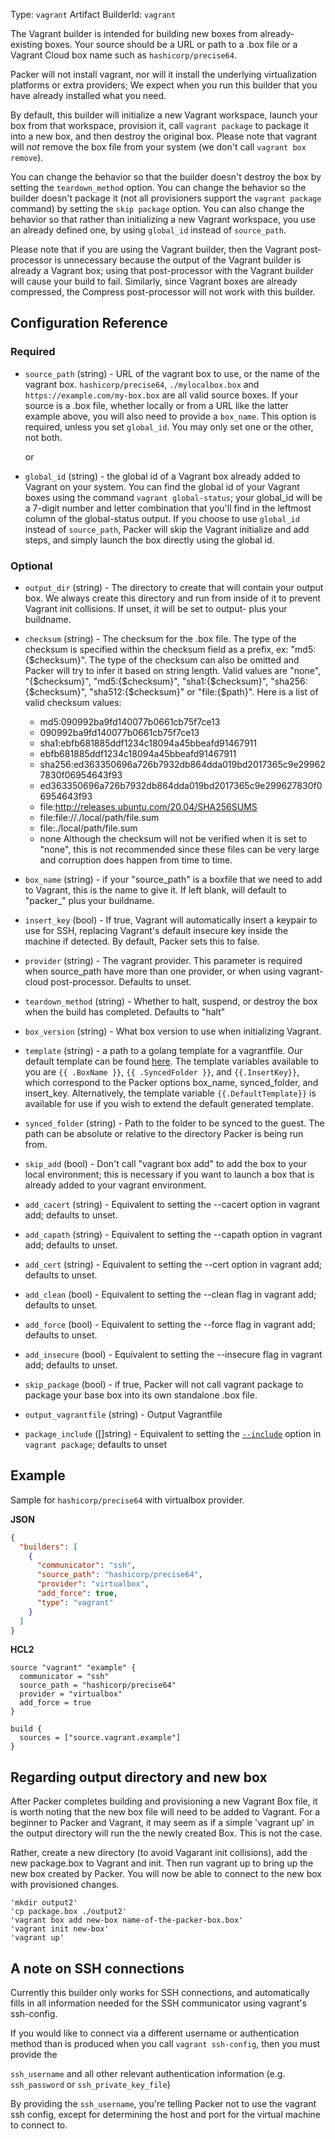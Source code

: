 Type: `vagrant`
Artifact BuilderId: `vagrant`

The Vagrant builder is intended for building new boxes from already-existing
boxes. Your source should be a URL or path to a .box file or a Vagrant Cloud
box name such as `hashicorp/precise64`.

Packer will not install vagrant, nor will it install the underlying
virtualization platforms or extra providers; We expect when you run this
builder that you have already installed what you need.

By default, this builder will initialize a new Vagrant workspace, launch your
box from that workspace, provision it, call `vagrant package` to package it
into a new box, and then destroy the original box. Please note that vagrant
will _not_ remove the box file from your system (we don't call
`vagrant box remove`).

You can change the behavior so that the builder doesn't destroy the box by
setting the `teardown_method` option. You can change the behavior so the builder
doesn't package it (not all provisioners support the `vagrant package` command)
by setting the `skip package` option. You can also change the behavior so that
rather than initializing a new Vagrant workspace, you use an already defined
one, by using `global_id` instead of `source_path`.

Please note that if you are using the Vagrant builder, then the Vagrant
post-processor is unnecessary because the output of the Vagrant builder is
already a Vagrant box; using that post-processor with the Vagrant builder will
cause your build to fail. Similarly, since Vagrant boxes are already compressed,
the Compress post-processor will not work with this builder.

## Configuration Reference

### Required

- `source_path` (string) - URL of the vagrant box to use, or the name of the
  vagrant box. `hashicorp/precise64`, `./mylocalbox.box` and
  `https://example.com/my-box.box` are all valid source boxes. If your
  source is a .box file, whether locally or from a URL like the latter example
  above, you will also need to provide a `box_name`. This option is required,
  unless you set `global_id`. You may only set one or the other, not both.

  or

- `global_id` (string) - the global id of a Vagrant box already added to Vagrant
  on your system. You can find the global id of your Vagrant boxes using the
  command `vagrant global-status`; your global_id will be a 7-digit number and
  letter combination that you'll find in the leftmost column of the
  global-status output. If you choose to use `global_id` instead of
  `source_path`, Packer will skip the Vagrant initialize and add steps, and
  simply launch the box directly using the global id.

### Optional

<!-- Code generated from the comments of the Config struct in builder/vagrant/builder.go; DO NOT EDIT MANUALLY -->

- `output_dir` (string) - The directory to create that will contain your output box. We always
  create this directory and run from inside of it to prevent Vagrant init
  collisions. If unset, it will be set to output- plus your buildname.

- `checksum` (string) - The checksum for the .box file. The type of the checksum is specified
  within the checksum field as a prefix, ex: "md5:{$checksum}". The type
  of the checksum can also be omitted and Packer will try to infer it
  based on string length. Valid values are "none", "{$checksum}",
  "md5:{$checksum}", "sha1:{$checksum}", "sha256:{$checksum}",
  "sha512:{$checksum}" or "file:{$path}". Here is a list of valid checksum
  values:
   * md5:090992ba9fd140077b0661cb75f7ce13
   * 090992ba9fd140077b0661cb75f7ce13
   * sha1:ebfb681885ddf1234c18094a45bbeafd91467911
   * ebfb681885ddf1234c18094a45bbeafd91467911
   * sha256:ed363350696a726b7932db864dda019bd2017365c9e299627830f06954643f93
   * ed363350696a726b7932db864dda019bd2017365c9e299627830f06954643f93
   * file:http://releases.ubuntu.com/20.04/SHA256SUMS
   * file:file://./local/path/file.sum
   * file:./local/path/file.sum
   * none
  Although the checksum will not be verified when it is set to "none",
  this is not recommended since these files can be very large and
  corruption does happen from time to time.

- `box_name` (string) - if your "source_path" is a boxfile that we need to add to Vagrant, this is
  the name to give it. If left blank, will default to "packer_" plus your
  buildname.

- `insert_key` (bool) - If true, Vagrant will automatically insert a keypair to use for SSH,
  replacing Vagrant's default insecure key inside the machine if detected.
  By default, Packer sets this to false.

- `provider` (string) - The vagrant provider.
  This parameter is required when source_path have more than one provider,
  or when using vagrant-cloud post-processor. Defaults to unset.

- `teardown_method` (string) - Whether to halt, suspend, or destroy the box when the build has
  completed. Defaults to "halt"

- `box_version` (string) - What box version to use when initializing Vagrant.

- `template` (string) - a path to a golang template for a vagrantfile. Our default template can
  be found [here](https://github.com/hashicorp/packer-plugin-vagrant/blob/main/builder/vagrant/step_create_vagrantfile.go#L39-L54). The template variables available to you are
  `{{ .BoxName }}`, `{{ .SyncedFolder }}`, and `{{.InsertKey}}`, which
  correspond to the Packer options box_name, synced_folder, and insert_key.
  Alternatively, the template variable `{{.DefaultTemplate}}` is available for
  use if you wish to extend the default generated template.

- `synced_folder` (string) - Path to the folder to be synced to the guest. The path can be absolute
  or relative to the directory Packer is being run from.

- `skip_add` (bool) - Don't call "vagrant box add" to add the box to your local environment; this
  is necessary if you want to launch a box that is already added to your
  vagrant environment.

- `add_cacert` (string) - Equivalent to setting the
  --cacert
  option in vagrant add; defaults to unset.

- `add_capath` (string) - Equivalent to setting the
  --capath option
  in vagrant add; defaults to unset.

- `add_cert` (string) - Equivalent to setting the
  --cert option in
  vagrant add; defaults to unset.

- `add_clean` (bool) - Equivalent to setting the
  --clean flag in
  vagrant add; defaults to unset.

- `add_force` (bool) - Equivalent to setting the
  --force flag in
  vagrant add; defaults to unset.

- `add_insecure` (bool) - Equivalent to setting the
  --insecure flag in
  vagrant add; defaults to unset.

- `skip_package` (bool) - if true, Packer will not call vagrant package to
  package your base box into its own standalone .box file.

- `output_vagrantfile` (string) - Output Vagrantfile

- `package_include` ([]string) - Equivalent to setting the
  [`--include`](https://developer.hashicorp.com/vagrant/docs/cli/package#include-x-y-z) option
  in `vagrant package`; defaults to unset

<!-- End of code generated from the comments of the Config struct in builder/vagrant/builder.go; -->


## Example

Sample for `hashicorp/precise64` with virtualbox provider.

**JSON**

```json
{
  "builders": [
    {
      "communicator": "ssh",
      "source_path": "hashicorp/precise64",
      "provider": "virtualbox",
      "add_force": true,
      "type": "vagrant"
    }
  ]
}
```

**HCL2**

```hcl
source "vagrant" "example" {
  communicator = "ssh"
  source_path = "hashicorp/precise64"
  provider = "virtualbox"
  add_force = true
}

build {
  sources = ["source.vagrant.example"]
}
```


## Regarding output directory and new box

After Packer completes building and provisioning a new Vagrant Box file, it is worth
noting that the new box file will need to be added to Vagrant. For a beginner to Packer
and Vagrant, it may seem as if a simple 'vagrant up' in the output directory will run the
the newly created Box. This is not the case.

Rather, create a new directory (to avoid Vagarant init collisions), add the new
package.box to Vagrant and init. Then run vagrant up to bring up the new box created
by Packer. You will now be able to connect to the new box with provisioned changes.

```
'mkdir output2'
'cp package.box ./output2'
'vagrant box add new-box name-of-the-packer-box.box'
'vagrant init new-box'
'vagrant up'
```

## A note on SSH connections

Currently this builder only works for SSH connections, and automatically fills
in all information needed for the SSH communicator using vagrant's ssh-config.

If you would like to connect via a different username or authentication method
than is produced when you call `vagrant ssh-config`, then you must provide the

`ssh_username` and all other relevant authentication information (e.g.
`ssh_password` or `ssh_private_key_file`)

By providing the `ssh_username`, you're telling Packer not to use the vagrant
ssh config, except for determining the host and port for the virtual machine to
connect to.
